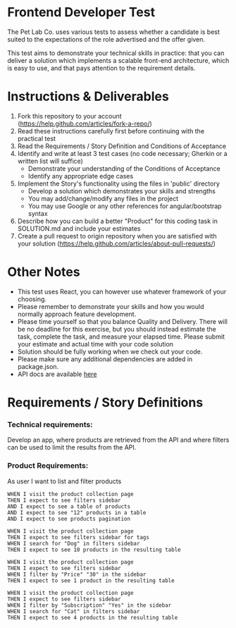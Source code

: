 # Frontend Developer Test

The Pet Lab Co. uses various tests to assess whether a candidate is best suited to the expectations of the role
advertised and the offer given.

This test aims to demonstrate your technical skills in practice: that you can deliver a solution which implements a
scalable front-end architecture, which is easy to use, and that pays attention to the requirement details.

# Instructions & Deliverables

1. Fork this repository to your account (https://help.github.com/articles/fork-a-repo/)
2. Read these instructions carefully first before continuing with the practical test
3. Read the Requirements / Story Definition and Conditions of Acceptance
4. Identify and write at least 3 test cases (no code necessary; Gherkin or a written list will suffice)
   - Demonstrate your understanding of the Conditions of Acceptance
   - Identify any appropriate edge cases
5. Implement the Story's functionality using the files in 'public' directory
   - Develop a solution which demonstrates your skills and strengths
   - You may add/change/modify any files in the project
   - You may use Google or any other references for angular/bootstrap syntax
6. Describe how you can build a better "Product" for this coding task in SOLUTION.md and include your estimates
7. Create a pull request to origin repository when you are satisfied with your solution (https://help.github.com/articles/about-pull-requests/)

# Other Notes

- This test uses React, you can however use whatever framework of your choosing.
- Please remember to demonstrate your skills and how you would normally approach feature development.
- Please time yourself so that you balance Quality and Delivery. There will be no deadline for this exercise, but you should instead estimate the task, complete the task, and measure your elapsed time. Please submit your estimate and actual time with your code solution
- Solution should be fully working when we check out your code.
- Please make sure any additional dependencies are added in package.json.
- API docs are available [here](./API_DOCS.md)

# Requirements / Story Definitions

### Technical requirements:

Develop an app, where products are retrieved from the API and where filters can be used to limit the results from the
API.

### Product Requirements:

As user I want to list and filter products

```gherkin
WHEN I visit the product collection page
THEN I expect to see filters sidebar
AND I expect to see a table of products
AND I expect to see "12" products in a table
AND I expect to see products pagination

WHEN I visit the product collection page
THEN I expect to see filters sidebar for tags
WHEN I search for "Dog" in filters sidebar
THEN I expect to see 10 products in the resulting table

WHEN I visit the product collection page
THEN I expect to see filters sidebar
WHEN I filter by "Price" "30" in the sidebar
THEN I expect to see 1 product in the resulting table

WHEN I visit the product collection page
THEN I expect to see filters sidebar
WHEN I filter by "Subscription" "Yes" in the sidebar
WHEN I search for "Cat" in filters sidebar
THEN I expect to see 4 products in the resulting table

```
